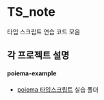 # TS_note

타입 스크립트 연습 코드 모음

## 각 프로젝트 설명

#### poiema-example
- [poiema 타입스크립트](https://poiemaweb.com/typescript-introduction) 실습 폴더
